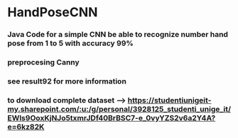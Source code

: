 # HandPoseCNN

### Java Code for a simple CNN be able to recognize number hand pose from 1 to 5 with accuracy 99%
### preprocesing Canny
### see result92 for more information 
### to download complete dataset --> https://studentiunigeit-my.sharepoint.com/:u:/g/personal/3928125_studenti_unige_it/EWls9OoxKjNJo5txmrJDf40BrBSC7-e_0vyYZS2v6a2Y4A?e=6kz82K
